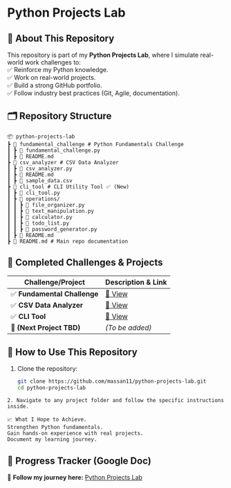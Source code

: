 # **Python Projects Lab**  

## **📌 About This Repository**  
This repository is part of my **Python Projects Lab**, where I simulate real-world work challenges to:  
✅ Reinforce my Python knowledge.  
✅ Work on real-world projects.  
✅ Build a strong GitHub portfolio.  
✅ Follow industry best practices (Git, Agile, documentation).  

## **🗂️ Repository Structure**  
```
📦 python-projects-lab
┣ 📂 fundamental_challenge # Python Fundamentals Challenge
┃ ┣ 📜 fundamental_challenge.py
┃ ┣ 📜 README.md
┣ 📂 csv_analyzer # CSV Data Analyzer
┃ ┣ 📜 csv_analyzer.py
┃ ┣ 📜 README.md
┃ ┣ 📜 sample_data.csv
┣ 📂 cli_tool # CLI Utility Tool ✅ (New)
┃ ┣ 📜 cli_tool.py
┃ ┣ 📂 operations/
┃ ┃ ┣ 📜 file_organizer.py
┃ ┃ ┣ 📜 text_manipulation.py
┃ ┃ ┣ 📜 calculator.py
┃ ┃ ┣ 📜 todo_list.py
┃ ┃ ┣ 📜 password_generator.py
┃ ┣ 📜 README.md
┣ 📜 README.md # Main repo documentation
```

## **📌 Completed Challenges & Projects**  
| Challenge/Project         | Description & Link |  
|---------------------------|------------------|  
| ✅ **Fundamental Challenge** | [📂 View](fundamental_challenge/) |  
| ✅ **CSV Data Analyzer** | [📂 View](csv_analyzer/) |  
| ✅ **CLI Tool** | [📂 View](cli_tool/) |  
| 🔄 **(Next Project TBD)** | _(To be added)_ |  

## **🚀 How to Use This Repository**  
1. Clone the repository:  
   ```sh
   git clone https://github.com/massan11/python-projects-lab.git
   cd python-projects-lab

```
2. Navigate to any project folder and follow the specific instructions inside.

📈 What I Hope to Achieve.
Strengthen Python fundamentals.
Gain hands-on experience with real projects.
Document my learning journey.
```
## 🔗 Progress Tracker (Google Doc)  
📄 **Follow my journey here:** [Python Projects Lab](https://docs.google.com/document/d/1ibdzxZcp_2Zr_hRY8pE7hnPeJvo6Spf5y7FKEfnjTv4/edit?usp=sharing)  
